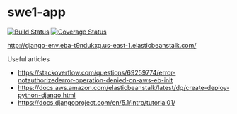 # swe1-app

[![Build Status](https://app.travis-ci.com/jgarcia1599/swe1-app.svg?token=eUz44qhVG6rcwS6UZxW5&branch=main)](https://app.travis-ci.com/jgarcia1599/swe1-app)
[![Coverage Status](https://coveralls.io/repos/github/jgarcia1599/swe1-app/badge.svg?branch=jgarcia1599-patch-1)](https://coveralls.io/github/jgarcia1599/swe1-app?branch=jgarcia1599-patch-1)

http://django-env.eba-t9ndukxg.us-east-1.elasticbeanstalk.com/

Useful articles
- https://stackoverflow.com/questions/69259774/error-notauthorizederror-operation-denied-on-aws-eb-init
- https://docs.aws.amazon.com/elasticbeanstalk/latest/dg/create-deploy-python-django.html
- https://docs.djangoproject.com/en/5.1/intro/tutorial01/


